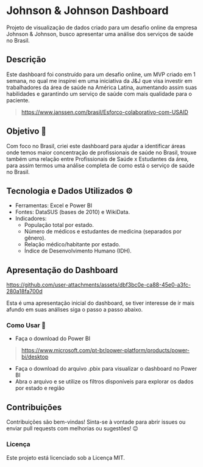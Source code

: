 # Johnson &amp; Johnson Dashboard
Projeto de visualização de dados criado para um desafio online da empresa Johnson &amp; Johnson, busco apresentar uma análise dos serviços de saúde no Brasil.
## Descrição
Este dashboard foi construído para um desafio online, um MVP criado em 1 semana, no qual me inspirei em uma iniciativa da J&J que visa investir em trabalhadores da área de saúde na América Latina, aumentando assim suas habilidades e garantindo um serviço de saúde com mais qualidade para o paciente.
> https://www.janssen.com/brasil/Esforco-colaborativo-com-USAID
## Objetivo 🚀
Com foco no Brasil, criei este dashboard para ajudar a identificar áreas onde temos maior concentração de profissionais de saúde no Brasil, trouxe também uma relação entre Profissionais de Saúde x Estudantes da área, para assim termos uma análise completa de como está o serviço de saúde no Brasil.

## Tecnologia e Dados Utilizados ⚙️
- Ferramentas: Excel e Power BI
- Fontes: DataSUS (bases de 2010) e WikiData.
- Indicadores:
    - População total por estado.
    - Número de médicos e estudantes de medicina (separados por gênero).
    - Relação médico/habitante por estado.
    - Índice de Desenvolvimento Humano (IDH).
 
## Apresentação do Dashboard
https://github.com/user-attachments/assets/dbf3bc0e-ca88-45e0-a3fc-280a18fa700d

Esta é uma apresentação inicial do dashboard, se tiver interesse de ir mais afundo em suas análises siga o passo a passo abaixo.

### Como Usar 📝
- Faça o download do Power BI
> https://www.microsoft.com/pt-br/power-platform/products/power-bi/desktop
- Faça o download do arquivo .pbix para visualizar o dashboard no Power BI
- Abra o arquivo e se utilize os filtros disponíveis para explorar os dados por estado e região

## Contribuições
Contribuições são bem-vindas! Sinta-se à vontade para abrir issues ou enviar pull requests com melhorias ou sugestões! 😉

### Licença
Este projeto está licenciado sob a Licença MIT.
